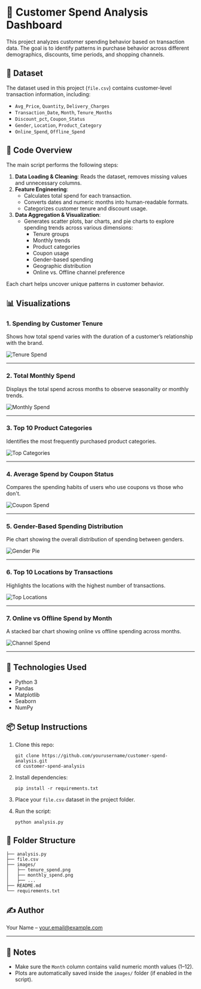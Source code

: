 # 🛒 Customer Spend Analysis Dashboard

This project analyzes customer spending behavior based on transaction data. The goal is to identify patterns in purchase behavior across different demographics, discounts, time periods, and shopping channels.

## 📁 Dataset

The dataset used in this project (`file.csv`) contains customer-level transaction information, including:

- `Avg_Price`, `Quantity`, `Delivery_Charges`
- `Transaction_Date`, `Month`, `Tenure_Months`
- `Discount_pct`, `Coupon_Status`
- `Gender`, `Location`, `Product_Category`
- `Online_Spend`, `Offline_Spend`

## 🧾 Code Overview

The main script performs the following steps:

1. **Data Loading & Cleaning**: Reads the dataset, removes missing values and unnecessary columns.
2. **Feature Engineering**:
   - Calculates total spend for each transaction.
   - Converts dates and numeric months into human-readable formats.
   - Categorizes customer tenure and discount usage.
3. **Data Aggregation & Visualization**:
   - Generates scatter plots, bar charts, and pie charts to explore spending trends across various dimensions:
     - Tenure groups
     - Monthly trends
     - Product categories
     - Coupon usage
     - Gender-based spending
     - Geographic distribution
     - Online vs. Offline channel preference

Each chart helps uncover unique patterns in customer behavior.

## 📊 Visualizations

### 1. Spending by Customer Tenure

Shows how total spend varies with the duration of a customer’s relationship with the brand.

![Tenure Spend](graphs/1.PNG)

---

### 2. Total Monthly Spend

Displays the total spend across months to observe seasonality or monthly trends.

![Monthly Spend](graphs/2.PNG)

---

### 3. Top 10 Product Categories

Identifies the most frequently purchased product categories.

![Top Categories](graphs/3.PNG)

---

### 4. Average Spend by Coupon Status

Compares the spending habits of users who use coupons vs those who don't.

![Coupon Spend](graphs/4.PNG)

---

### 5. Gender-Based Spending Distribution

Pie chart showing the overall distribution of spending between genders.

![Gender Pie](graphs/5.PNG)

---

### 6. Top 10 Locations by Transactions

Highlights the locations with the highest number of transactions.

![Top Locations](graphs/6.png)

---

### 7. Online vs Offline Spend by Month

A stacked bar chart showing online vs offline spending across months.

![Channel Spend](graphs/7.PNG)

---

## 🧰 Technologies Used

- Python 3
- Pandas
- Matplotlib
- Seaborn
- NumPy

## 📦 Setup Instructions

1. Clone this repo:
   ```
   git clone https://github.com/yourusername/customer-spend-analysis.git
   cd customer-spend-analysis
   ```

2. Install dependencies:
   ```
   pip install -r requirements.txt
   ```

3. Place your `file.csv` dataset in the project folder.

4. Run the script:
   ```
   python analysis.py
   ```

## 📁 Folder Structure

```
├── analysis.py
├── file.csv
├── images/
│   ├── tenure_spend.png
│   ├── monthly_spend.png
│   ├── ...
├── README.md
└── requirements.txt
```

## ✍️ Author

Your Name – [your.email@example.com](mailto:your.email@example.com)

---

## 📌 Notes

- Make sure the `Month` column contains valid numeric month values (1–12).
- Plots are automatically saved inside the `images/` folder (if enabled in the script).
